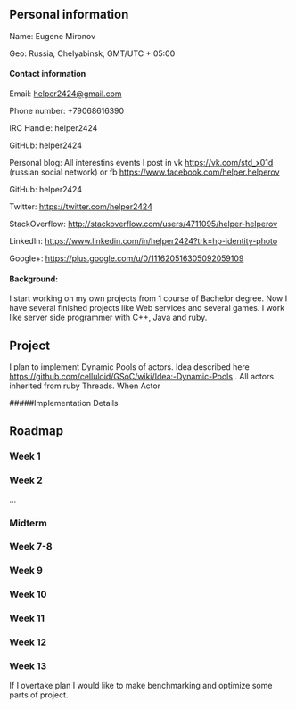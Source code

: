 ## Personal information

Name: Eugene Mironov

Geo: Russia, Chelyabinsk, GMT/UTC + 05:00 

#### Contact information

  Email: helper2424@gmail.com
 
  Phone number: +79068616390
  
  IRC Handle: helper2424
 
  GitHub: helper2424
  
  Personal blog: All interestins events I post in vk https://vk.com/std_x01d (russian social network) or fb https://www.facebook.com/helper.helperov
  
  GitHub: helper2424
  
  Twitter: https://twitter.com/helper2424
  
  StackOverflow: http://stackoverflow.com/users/4711095/helper-helperov
  
  LinkedIn: https://www.linkedin.com/in/helper2424?trk=hp-identity-photo
  
  Google+: https://plus.google.com/u/0/111620516305092059109

#### Background:
  I start working on my own projects from 1 course of Bachelor degree. Now I have several finished projects like Web services and several games. I work like server side programmer with C++, Java and ruby. 
  
  
## Project
  I plan to implement Dynamic Pools of actors. Idea described here https://github.com/celluloid/GSoC/wiki/Idea:-Dynamic-Pools . All actors inherited from ruby Threads. When Actor 
  
#####Implementation Details

## Roadmap

### Week 1

### Week 2

...

### Midterm

### Week 7-8

### Week 9 

### Week 10

### Week 11

### Week 12

### Week 13

If I overtake plan I would like to make benchmarking and optimize some parts of project.
